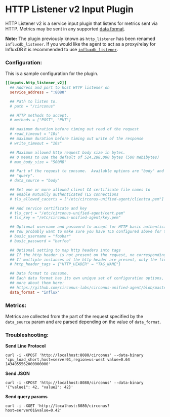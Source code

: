 # HTTP Listener v2 Input Plugin

HTTP Listener v2 is a service input plugin that listens for metrics sent via
HTTP. Metrics may be sent in any supported [data format][data_format].

**Note:** The plugin previously known as `http_listener` has been renamed
`influxdb_listener`.  If you would like the agent to act as a proxy/relay for
InfluxDB it is recommended to use [`influxdb_listener`][influxdb_listener].

### Configuration:

This is a sample configuration for the plugin.

```toml
[[inputs.http_listener_v2]]
  ## Address and port to host HTTP listener on
  service_address = ":8080"

  ## Path to listen to.
  # path = "/circonus"

  ## HTTP methods to accept.
  # methods = ["POST", "PUT"]

  ## maximum duration before timing out read of the request
  # read_timeout = "10s"
  ## maximum duration before timing out write of the response
  # write_timeout = "10s"

  ## Maximum allowed http request body size in bytes.
  ## 0 means to use the default of 524,288,000 bytes (500 mebibytes)
  # max_body_size = "500MB"

  ## Part of the request to consume.  Available options are "body" and
  ## "query".
  # data_source = "body"

  ## Set one or more allowed client CA certificate file names to
  ## enable mutually authenticated TLS connections
  # tls_allowed_cacerts = ["/etc/circonus-unified-agent/clientca.pem"]

  ## Add service certificate and key
  # tls_cert = "/etc/circonus-unified-agent/cert.pem"
  # tls_key = "/etc/circonus-unified-agent/key.pem"

  ## Optional username and password to accept for HTTP basic authentication.
  ## You probably want to make sure you have TLS configured above for this.
  # basic_username = "foobar"
  # basic_password = "barfoo"

  ## Optional setting to map http headers into tags
  ## If the http header is not present on the request, no corresponding tag will be added
  ## If multiple instances of the http header are present, only the first value will be used
  # http_header_tags = {"HTTP_HEADER" = "TAG_NAME"}

  ## Data format to consume.
  ## Each data format has its own unique set of configuration options, read
  ## more about them here:
  ## https://github.com/circonus-labs/circonus-unified-agent/blob/master/docs/DATA_FORMATS_INPUT.md
  data_format = "influx"
```

### Metrics:

Metrics are collected from the part of the request specified by the `data_source` param and are parsed depending on the value of `data_format`.

### Troubleshooting:

**Send Line Protocol**
```
curl -i -XPOST 'http://localhost:8080/circonus' --data-binary 'cpu_load_short,host=server01,region=us-west value=0.64 1434055562000000000'
```

**Send JSON**
```
curl -i -XPOST 'http://localhost:8080/circonus' --data-binary '{"value1": 42, "value2": 42}'
```

**Send query params**
```
curl -i -XGET 'http://localhost:8080/circonus?host=server01&value=0.42'
```

[data_format]: /docs/DATA_FORMATS_INPUT.md
[influxdb_listener]: /plugins/inputs/influxdb_listener/README.md

